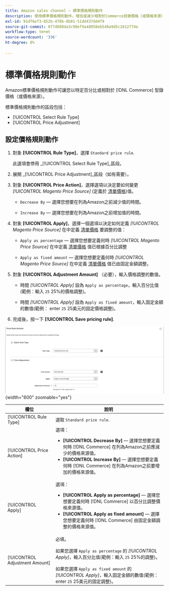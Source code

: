 ```yaml
---
title: Amazon sales channel — 標準價格規則動作
description: 使用標準價格規則動作，增加或減少相對於Commerce目錄價格（或價格來源）的Amazon清單價格。
exl-id: 91df6ef3-852b-478b-8b01-51dd437dd4f9
source-git-commit: 077d680da3c98ef9a48958eb548a9d5c1612f74e
workflow-type: tm+mt
source-wordcount: '336'
ht-degree: 0%

---
```


# 標準價格規則動作

Amazon標準價格規則動作可讓您以特定百分比或相對於 [!DNL Commerce] 型錄價格（或價格來源）。

標準價格規則動作的區段包括：

- [!UICONTROL Select Rule Type]
- [!UICONTROL Price Adjustment]

## 設定價格規則動作

1. 對象 **[!UICONTROL Rule Type]**，選擇 `Standard price rule`.

   此選項會停用 _[!UICONTROL Select Rule Type]_區段。

1. 展開 _[!UICONTROL Price Adjustment]_區段（如有需要）。

1. 對象 **[!UICONTROL Price Action]**，選擇選項以決定要如何變更 *[!UICONTROL Magento Price Source]* (定義於 [清單價格](./listing-price.md))值。

   - `Decrease By`  — 選擇您想要在列為Amazon之前減少值的時間。

   - `Increase By`  — 選擇您想要在列為Amazon之前增加值的時間。

1. 對象 **[!UICONTROL Apply]**，選擇一個選項以決定如何定義 *[!UICONTROL Magento Price Source]* 在中定義 [清單價格](./listing-price.md) 要調整的值：

   - `Apply as percentage`  — 選擇您想要定義何時 *[!UICONTROL Magento Price Source]* 在中定義 [清單價格](./listing-price.md) 值已根據百分比調整

   - `Apply as fixed amount`  — 選擇您想要定義何時 *[!UICONTROL Magento Price Source]* 在中定義 [清單價格](./listing-price.md) 值已由固定金額調整。

1. 對象 **[!UICONTROL Adjustment Amount]** （必要），輸入價格調整的數值。

   - 時間 *[!UICONTROL Apply]* 設為 `Apply as percentage`，輸入百分比值(範例：輸入 `25` 25%的價格調整)。

   - 時間 *[!UICONTROL Apply]* 設為 `Apply as fixed amount`，輸入固定金額的數值(範例： enter `25` 25美元的固定價格調整)。

1. 完成後，按一下 **[!UICONTROL Save pricing rule]**.

![標準價格規則](assets/ob-price-rule-action-standard-example.png){width="600" zoomable="yes"}

| 欄位 | 說明 |
|---|---|
| [!UICONTROL Rule Type] | 選取 `Standard price rule`. |
| [!UICONTROL Price Action] | 選項：<ul><li>**[!UICONTROL Decrease By]**  — 選擇您想要定義何時 [!DNL Commerce] 在列為Amazon之前應減少的價格來源值。</li><li>**[!UICONTROL Increase By]**  — 選擇您想要定義何時 [!DNL Commerce] 在列為Amazon之前要增加的價格來源值。</li></ul> |
| [!UICONTROL Apply] | 選項：<ul><li>**[!UICONTROL Apply as percentage]**  — 選擇您想要定義何時 [!DNL Commerce] 以百分比調整價格來源值。</li><li>**[!UICONTROL Apply as fixed amount]**  — 選擇您想要定義何時 [!DNL Commerce] 由固定金額調整的價格來源值。</li></ul> |
| [!UICONTROL Adjustment Amount] | 必填。<br><br>如果您選擇 `Apply as percentage` 的 *[!UICONTROL Apply]*，輸入百分比值(範例：輸入 `25` 25%的調整)。<br><br>如果您選擇 `Apply as fixed amount` 的 *[!UICONTROL Apply]*，輸入固定金額的數值(範例： enter `25` 25美元的固定調整)。 |
